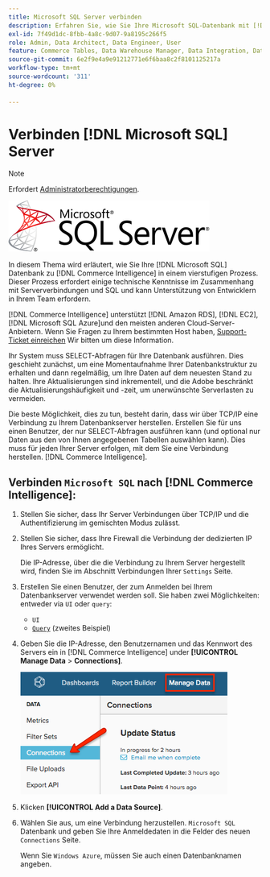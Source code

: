 ```yaml
---
title: Microsoft SQL Server verbinden
description: Erfahren Sie, wie Sie Ihre Microsoft SQL-Datenbank mit [!DNL Commerce Intelligence] in einem vierstufigen Prozess.
exl-id: 7f49d1dc-8fbb-4a8c-9d07-9a8195c266f5
role: Admin, Data Architect, Data Engineer, User
feature: Commerce Tables, Data Warehouse Manager, Data Integration, Data Import/Export, SQL Report Builder
source-git-commit: 6e2f9e4a9e91212771e6f6baa8c2f8101125217a
workflow-type: tm+mt
source-wordcount: '311'
ht-degree: 0%

---
```


# Verbinden [!DNL Microsoft SQL] Server

>[!NOTE]
>
>Erfordert [Administratorberechtigungen](../../../administrator/user-management/user-management.md).

![](../../../assets/MicrosoftSQLServer-logo.png)

In diesem Thema wird erläutert, wie Sie Ihre [!DNL Microsoft SQL] Datenbank zu [!DNL Commerce Intelligence] in einem vierstufigen Prozess. Dieser Prozess erfordert einige technische Kenntnisse im Zusammenhang mit Serververbindungen und SQL und kann Unterstützung von Entwicklern in Ihrem Team erfordern.

[!DNL Commerce Intelligence] unterstützt [!DNL Amazon RDS], [!DNL EC2], [!DNL Microsoft SQL Azure]und den meisten anderen Cloud-Server-Anbietern. Wenn Sie Fragen zu Ihrem bestimmten Host haben, [Support-Ticket einreichen](https://experienceleague.adobe.com/docs/commerce-knowledge-base/kb/troubleshooting/miscellaneous/mbi-service-policies.html) Wir bitten um diese Information.

Ihr System muss SELECT-Abfragen für Ihre Datenbank ausführen. Dies geschieht zunächst, um eine Momentaufnahme Ihrer Datenbankstruktur zu erhalten und dann regelmäßig, um Ihre Daten auf dem neuesten Stand zu halten. Ihre Aktualisierungen sind inkrementell, und die Adobe beschränkt die Aktualisierungshäufigkeit und -zeit, um unerwünschte Serverlasten zu vermeiden.

Die beste Möglichkeit, dies zu tun, besteht darin, dass wir über TCP/IP eine Verbindung zu Ihrem Datenbankserver herstellen. Erstellen Sie für uns einen Benutzer, der nur SELECT-Abfragen ausführen kann (und optional nur Daten aus den von Ihnen angegebenen Tabellen auswählen kann). Dies muss für jeden Ihrer Server erfolgen, mit dem Sie eine Verbindung herstellen. [!DNL Commerce Intelligence].

## Verbinden `Microsoft SQL` nach [!DNL Commerce Intelligence]:

1. Stellen Sie sicher, dass Ihr Server Verbindungen über TCP/IP und die Authentifizierung im gemischten Modus zulässt.

1. Stellen Sie sicher, dass Ihre Firewall die Verbindung der dedizierten IP Ihres Servers ermöglicht.

   Die IP-Adresse, über die die Verbindung zu Ihrem Server hergestellt wird, finden Sie im Abschnitt Verbindungen Ihrer `Settings` Seite.

1. Erstellen Sie einen Benutzer, der zum Anmelden bei Ihrem Datenbankserver verwendet werden soll. Sie haben zwei Möglichkeiten: entweder via `UI` oder `query`:
   * `UI`
   * [`Query`](http://sqlserverplanet.com/security/add-user) (zweites Beispiel)

1. Geben Sie die IP-Adresse, den Benutzernamen und das Kennwort des Servers ein in [!DNL Commerce Intelligence] under **[!UICONTROL Manage Data** > **Connections]**.

   ![](../../../assets/manage-data-connections.png)

1. Klicken **[!UICONTROL Add a Data Source]**.

1. Wählen Sie aus, um eine Verbindung herzustellen. `Microsoft SQL` Datenbank und geben Sie Ihre Anmeldedaten in die Felder des neuen `Connections` Seite.

   Wenn Sie `Windows Azure`, müssen Sie auch einen Datenbanknamen angeben.

